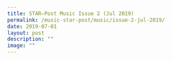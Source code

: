 ```yaml
---
title: STAR–Post Music Issue 2 (Jul 2019)
permalink: /music-star-post/music/issue-2-jul-2019/
date: 2019-07-01
layout: post
description: ""
image: ""
---
```

